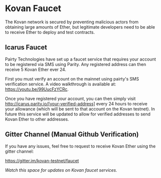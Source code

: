 # Kovan Faucet

The Kovan network is secured by preventing malicious actors from obtaining large amounts of Ether, but legitimate developers need to be able to receive Ether to deploy and test contracts.

## Icarus Faucet

Pairty Technologies have set up a faucet service that requires your account to be registered via SMS using Parity. Any registered address can then receive 5 Kovan Ether ever 24.

First you must verify an account on the mainnet using pairty's SMS verification service. A video walkthrough is available at: https://youtu.be/99UucFzYCRc.

Once you have registered your account, you can then simply visit http://icarus.parity.io/[your-verified-address] every 24 hours to receive your allowance (which will be sent to that account on the Kovan testnet). In future this service will be updated to allow for verified addresses to send Kovan Ether to other addresses.

## Gitter Channel (Manual Github Verification)

If you have any issues, feel free to request to receive Kovan Ether using the gitter channel:

https://gitter.im/kovan-testnet/faucet

*Watch this space for updates on Kovan faucet services.*

